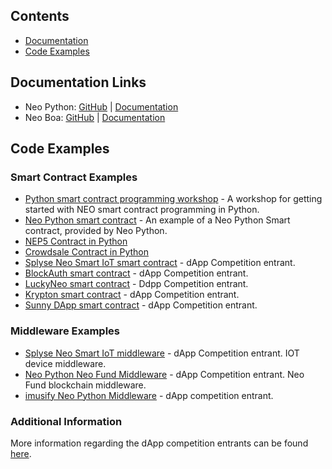 <p align="center">

## Contents
- [Documentation](#documentation-links)
- [Code Examples](#code-examples)


## Documentation Links
- Neo Python: [GitHub](https://github.com/CityOfZion/neo-python/) | [Documentation](https://neo-python.readthedocs.io/en/latest/)
- Neo Boa: [GitHub](https://github.com/CityOfZion/neo-boa) | [Documentation](http://neo-boa.readthedocs.io/en/latest/)


## Code Examples

### Smart Contract Examples
- [Python smart contract programming workshop](https://github.com/CityOfZion/python-smart-contract-workshop) - A workshop for getting started with NEO smart contract programming in Python.
- [Neo Python smart contract](https://github.com/CityOfZion/neo-python/blob/master/examples/smart-contract.py) - An example of a Neo Python Smart contract, provided by Neo Python.
- [NEP5 Contract in Python](https://github.com/CityOfZion/neo-boa/blob/master/boa_test/example/demo/NEP5.py)
- [Crowdsale Contract in Python](https://github.com/CityOfZion/neo-boa/blob/master/boa_test/example/demo/ICO_Template.py)
- [Splyse Neo Smart IoT smart contract](https://github.com/Splyse/neo-smart-iot/blob/master/elcaro-contract.py) - dApp Competition entrant.
- [BlockAuth smart contract](https://github.com/CityOfZion/neo-python/blob/master/examples/smart-contract.py) - dApp Competition entrant.
- [LuckyNeo smart contract](https://github.com/mmoravec/luckyneo/blob/master/LuckyNeo.py) - Ddpp Competition entrant.
- [Krypton smart contract](https://github.com/MediaServe/KRYPTON/blob/master/contract/krypton.py) - dApp Competition entrant.
- [Sunny DApp smart contract](https://github.com/JorritvandenBerg/sunny-dapp/blob/master/smartcontract/sunny_dapp.py) - dApp Competition entrant.

### Middleware Examples
- [Splyse Neo Smart IoT middleware](https://github.com/Splyse/neo-smart-iot/blob/master/neo-pubsub.py) - dApp Competition entrant. IOT device middleware.
- [Neo Python Neo Fund Middleware](https://github.com/nickazg/neo-fund/blob/master/neo-fund-py/neo-fund-prompt.py) - dApp Competition entrant. Neo Fund blockchain middleware.
- [imusify Neo Python Middleware](https://github.com/imusify/blockchain-middleware/tree/imusify2/imusify) - dApp competition entrant.

### Additional Information
More information regarding the dApp competition entrants can be found [here](./neo-competitions.md).

</p>
